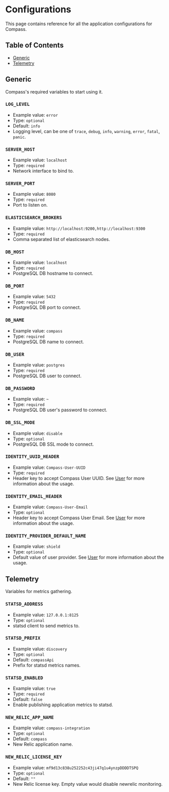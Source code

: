 # Configurations

This page contains reference for all the application configurations for Compass.

## Table of Contents

* [Generic](configuration.md#-generic)
* [Telemetry](configuration.md#-telemetry)

## Generic

Compass's required variables to start using it.
### `LOG_LEVEL`

* Example value: `error`
* Type: `optional`
* Default: `info`
* Logging level, can be one of `trace`, `debug`, `info`, `warning`, `error`, `fatal`, `panic`.
### `SERVER_HOST`

* Example value: `localhost`
* Type: `required`
* Network interface to bind to.

### `SERVER_PORT`

* Example value: `8080`
* Type: `required`
* Port to listen on.

### `ELASTICSEARCH_BROKERS`

* Example value: `http://localhost:9200,http://localhost:9300`
* Type: `required`
* Comma separated list of elasticsearch nodes.
### `DB_HOST`
* Example value: `localhost`
* Type: `required`
* PostgreSQL DB hostname to connect.
### `DB_PORT`
* Example value: `5432`
* Type: `required`
* PostgreSQL DB port to connect.
### `DB_NAME`
* Example value: `compass`
* Type: `required`
* PostgreSQL DB name to connect.
### `DB_USER`
* Example value: `postgres`
* Type: `required`
* PostgreSQL DB user to connect.
### `DB_PASSWORD`
* Example value: `~`
* Type: `required`
* PostgreSQL DB user's password to connect.
### `DB_SSL_MODE`
* Example value: `disable`
* Type: `optional`
* PostgreSQL DB SSL mode to connect.
### `IDENTITY_UUID_HEADER`
* Example value: `Compass-User-UUID`
* Type: `required`
* Header key to accept Compass User UUID. See [User](../concepts/user.md) for more information about the usage.
### `IDENTITY_EMAIL_HEADER`
* Example value: `Compass-User-Email`
* Type: `optional`
* Header key to accept Compass User Email. See [User](../concepts/user.md) for more information about the usage.
### `IDENTITY_PROVIDER_DEFAULT_NAME`
* Example value: `shield`
* Type: `optional`
* Default value of user provider. See [User](../concepts/user.md) for more information about the usage.

## Telemetry

Variables for metrics gathering.

### `STATSD_ADDRESS`

* Example value: `127.0.0.1:8125`
* Type: `optional`
* statsd client to send metrics to.

### `STATSD_PREFIX`

* Example value: `discovery`
* Type: `optional`
* Default: `compassApi`
* Prefix for statsd metrics names.

### `STATSD_ENABLED`

* Example value: `true`
* Type: `required`
* Default: `false`
* Enable publishing application metrics to statsd.

### `NEW_RELIC_APP_NAME`

* Example value: `compass-integration`
* Type: `optional`
* Default: `compass`
* New Relic application name.

### `NEW_RELIC_LICENSE_KEY`

* Example value: `mf9d13c838u252252c43ji47q1u4ynzpDDDDTSPQ`
* Type: `optional`
* Default: `""`
* New Relic license key. Empty value would disable newrelic monitoring.

